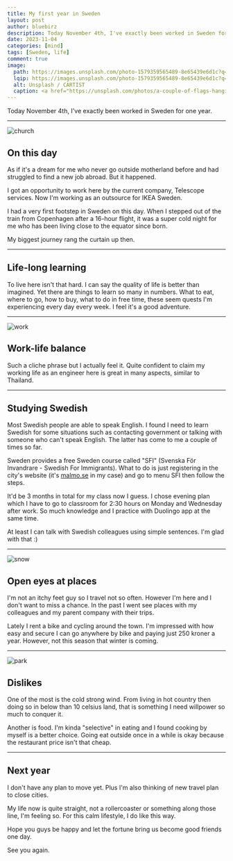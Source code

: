 ```yaml
---
title: My first year in Sweden
layout: post
author: bluebirz
description: Today November 4th, I've exactly been worked in Sweden for one year.
date: 2023-11-04
categories: [mind]
tags: [Sweden, life]
comment: true
image:
  path: https://images.unsplash.com/photo-1579359565489-8e65439e6d1c?q=80&w=2070&auto=format&fit=crop&ixlib=rb-4.0.3&ixid=M3wxMjA3fDB8MHxwaG90by1wYWdlfHx8fGVufDB8fHx8fA%3D%3D
  lqip: https://images.unsplash.com/photo-1579359565489-8e65439e6d1c?q=10&w=490&auto=format&fit=crop&ixlib=rb-4.0.3&ixid=M3wxMjA3fDB8MHxwaG90by1wYWdlfHx8fGVufDB8fHx8fA%3D%3D
  alt: Unsplash / CARTIST 
  caption: <a href="https://unsplash.com/photos/a-couple-of-flags-hanging-from-the-side-of-a-building-XZEKYfPI6S8">Unsplash / CARTIST</a>
---
```


Today November 4th, I've exactly been worked in Sweden for one year.

---

![church](https://bluebirzdotnet.s3.ap-southeast-1.amazonaws.com/1year-sweden/church.jpeg)

## On this day

As if it's a dream for me who never go outside motherland before and had struggled to find a new job abroad. But it happened.

I got an opportunity to work here by the current company, Telescope services. Now I'm working as an outsource for IKEA Sweden.

I had a very first footstep in Sweden on this day. When I stepped out of the train from Copenhagen after a 16-hour flight, it was a super cold night for me who has been living close to the equator since born.

My biggest journey rang the curtain up then.

---

## Life-long learning

To live here isn't that hard. I can say the quality of life is better than imagined. Yet there are things to learn so many in numbers. What to eat, where to go, how to buy, what to do in free time, these seem quests I'm experiencing every day every week. I feel it's a good adventure.

---

![work](https://bluebirzdotnet.s3.ap-southeast-1.amazonaws.com/1year-sweden/work.gif)

## Work-life balance

Such a cliche phrase but I actually feel it. Quite confident to claim my working life as an engineer here is great in many aspects, similar to Thailand.

---

## Studying Swedish

Most Swedish people are able to speak English. I found I need to learn Swedish for some situations such as contacting government or talking with someone who can't speak English. The latter has come to me a couple of times so far.

Sweden provides a free Sweden course called "SFI" (Svenska För Invandrare - Swedish For Immigrants). What to do is just registering in the city's website (it's [malmo.se](https://malmo.se/) in my case) and go to menu SFI then follow the steps.

It'd be 3 months in total for my class now I guess. I chose evening plan which I have to go to classroom for 2:30 hours on Monday and Wednesday after work. So much knowledge and I practice with Duolingo app at the same time.

At least I can talk with Swedish colleagues using simple sentences. I'm glad with that :)

---

![snow](https://bluebirzdotnet.s3.ap-southeast-1.amazonaws.com/1year-sweden/snow.jpeg)

## Open eyes at places

I'm not an itchy feet guy so I travel not so often. However I'm here and I don't want to miss a chance. In the past I went see places with my colleagues and my parent company with their trips.  

Lately I rent a bike and cycling around the town. I'm impressed with how easy and secure I can go anywhere by bike and paying just 250 kroner a year. However, not this season that winter is coming.

---

![park](https://bluebirzdotnet.s3.ap-southeast-1.amazonaws.com/1year-sweden/park.jpeg)

## Dislikes

One of the most is the cold strong wind. From living in hot country then doing so in below than 10 celsius land, that is something I need willpower so much to conquer it.

Another is food. I'm kinda "selective" in eating and I found cooking by myself is a better choice. Going eat outside once in a while is okay because the restaurant price isn't that cheap.

---

## Next year

I don't have any plan to move yet. Plus I'm also thinking of new travel plan to close cities.

My life now is quite straight, not a rollercoaster or something along those line, I'm feeling so. For this calm lifestyle, I do like this way.

Hope you guys be happy and let the fortune bring us become good friends one day.

See you again.

